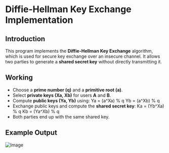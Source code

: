 # Diffie-Hellman Key Exchange Implementation

## Introduction

This program implements the **Diffie-Hellman Key Exchange** algorithm, which is used for secure key exchange over an insecure channel. It allows two parties to generate a **shared secret key** without directly transmitting it.

## Working

- Choose a **prime number (q)** and a **primitive root (a)**.
- Select **private keys (Xa, Xb)** for users **A** and **B**.
- Compute **public keys (Ya, Yb)** using:
  Ya = (a^Xa) % q Yb = (a^Xb) % q
- Exchange public keys and compute the **shared secret key**:
  Ka = (Yb^Xa) % q Kb = (Ya^Xb) % q
- Both parties end up with the same shared key.

## Example Output
![Image](https://github.com/user-attachments/assets/b1e21b8c-6404-4259-9281-01ce688e8265)





